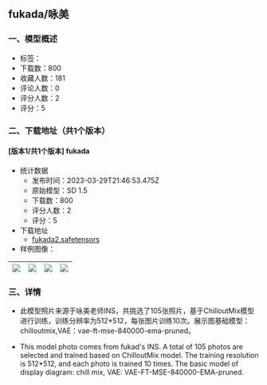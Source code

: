 ## fukada/咏美
### 一、模型概述

- 标签：
- 下载数：800
- 收藏人数：181
- 评论人数：0
- 评分人数：2
- 评分：5

### 二、下载地址（共1个版本）

#### [版本1/共1个版本] fukada

- 统计数据
  - 发布时间：2023-03-29T21:46:53.475Z
  - 原始模型：SD 1.5
  - 下载数：800
  - 评分人数：2
  - 评分：5
- 下载地址
  - [fukada2.safetensors](https://civitai.com/api/download/models/29871)
- 样例图像：

| <img src="https://image.civitai.com/xG1nkqKTMzGDvpLrqFT7WA/38581633-a7c1-461b-7940-9d8e6870b800/width=450/338623.jpeg" /> | <img src="https://image.civitai.com/xG1nkqKTMzGDvpLrqFT7WA/20bc480a-854d-4e17-8da5-170052e52800/width=450/338622.jpeg" /> | <img src="https://image.civitai.com/xG1nkqKTMzGDvpLrqFT7WA/397dc76d-9374-476c-d241-10a9d2ee9a00/width=450/338621.jpeg" /> | <img src="https://image.civitai.com/xG1nkqKTMzGDvpLrqFT7WA/6afb60d5-334d-44fc-c956-ba6c23160f00/width=450/338620.jpeg" /> |
| ---- | ---- | ---- | ---- |


### 三、详情
<ul><li><p>此模型照片来源于咏美老师INS，共挑选了105张照片，基于ChilloutMix模型进行训练，训练分辨率为512*512，每张图片训练10次。展示图基础模型：chilloutmix,VAE：vae-ft-mse-840000-ema-pruned。</p></li><li><p>This model photo comes from fukad's INS. A total of 105 photos are selected and trained based on ChilloutMix model. The training resolution is 512*512, and each photo is trained 10 times. The basic model of display diagram: chill mix, VAE: VAE-FT-MSE-840000-EMA-pruned.</p></li></ul>